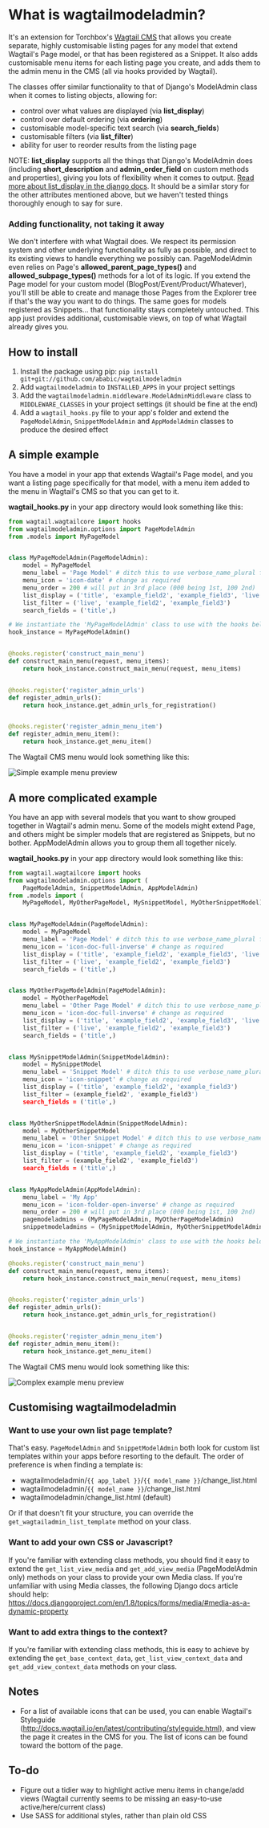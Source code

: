 # What is wagtailmodeladmin?

It's an extension for Torchbox's [Wagtail CMS](https://github.com/torchbox/wagtail) that allows you create separate, highly customisable listing pages for any model that extend Wagtail's Page model, or that has been registered as a Snippet. It also adds customisable menu items for each listing page you create, and adds them to the admin menu in the CMS (all via hooks provided by Wagtail).

The classes offer similar functionality to that of Django's ModelAdmin class when it comes to listing objects, allowing for:

- control over what values are displayed (via **list_display**)
- control over default ordering (via **ordering**)
- customisable model-specific text search (via **search_fields**)
- customisable filters (via **list_filter**)
- ability for user to reorder results from the listing page

NOTE: **list_display** supports all the things that Django's ModelAdmin does 
(including **short_description** and **admin_order_field** on custom methods
and properties), giving you lots of flexibility when it comes to output.
[Read more about list_display in the django docs](https://docs.djangoproject.com/en/1.8/ref/contrib/admin/#django.contrib.admin.ModelAdmin.list_display). 
It should be a similar story for the other attributes mentioned above, but
we haven't tested things thoroughly enough to say for sure.

### Adding functionality, not taking it away

We don't interfere with what Wagtail does. We respect its permission system and other underlying functionality as fully as possible, and direct to its existing views to handle everything we possibly can. PageModelAdmin even relies on Page's **allowed_parent_page_types()** and **allowed_subpage_types()** methods for a lot of its logic. 
If you extend the Page model for your custom model (BlogPost/Event/Product/Whatever), you'll still be able to create and manage those Pages from the Explorer tree if that's the way you want to do things. The same goes for models registered as Snippets... that functionality stays completely untouched. This app just provides additional, customisable views, on top of what Wagtail already gives you. 

## How to install

1. Install the package using pip: `pip install git+git://github.com/ababic/wagtailmodeladmin`
2. Add `wagtailmodeladmin` to `INSTALLED_APPS` in your project settings
3. Add the `wagtailmodeladmin.middleware.ModelAdminMiddleware` class to `MIDDLEWARE_CLASSES` in your project settings (it should be fine at the end)
4. Add a `wagtail_hooks.py` file to your app's folder and extend the `PageModelAdmin`, `SnippetModelAdmin` and `AppModelAdmin` classes to produce the desired effect

## A simple example

You have a model in your app that extends Wagtail's Page model, and you want
a listing page specifically for that model, with a menu item added to the menu
in Wagtail's CMS so that you can get to it.

**wagtail_hooks.py** in your app directory would look something like this: 


```python
from wagtail.wagtailcore import hooks
from wagtailmodeladmin.options import PageModelAdmin
from .models import MyPageModel


class MyPageModelAdmin(PageModelAdmin):
    model = MyPageModel
    menu_label = 'Page Model' # ditch this to use verbose_name_plural from model
    menu_icon = 'icon-date' # change as required
    menu_order = 200 # will put in 3rd place (000 being 1st, 100 2nd)
    list_display = ('title', 'example_field2', 'example_field3', 'live')
    list_filter = ('live', 'example_field2', 'example_field3')
    search_fields = ('title',)

# We instantiate the 'MyPageModelAdmin' class to use with the hooks below
hook_instance = MyPageModelAdmin()


@hooks.register('construct_main_menu')
def construct_main_menu(request, menu_items):
    return hook_instance.construct_main_menu(request, menu_items)


@hooks.register('register_admin_urls')
def register_admin_urls():
    return hook_instance.get_admin_urls_for_registration()


@hooks.register('register_admin_menu_item')
def register_admin_menu_item():
    return hook_instance.get_menu_item()
```

The Wagtail CMS menu would look something like this:

![Simple example menu preview](http://i.imgur.com/Ztb2aYf.png)


## A more complicated example

You have an app with several models that you want to show grouped together in
Wagtail's admin menu. Some of the models might extend Page, and others might
be simpler models that are registered as Snippets, but no bother. AppModelAdmin
allows you to group them all together nicely.

**wagtail_hooks.py** in your app directory would look something like this: 

```python
from wagtail.wagtailcore import hooks
from wagtailmodeladmin.options import (
    PageModelAdmin, SnippetModelAdmin, AppModelAdmin)
from .models import (
    MyPageModel, MyOtherPageModel, MySnippetModel, MyOtherSnippetModel)


class MyPageModelAdmin(PageModelAdmin):
    model = MyPageModel
    menu_label = 'Page Model' # ditch this to use verbose_name_plural from model
    menu_icon = 'icon-doc-full-inverse' # change as required
    list_display = ('title', 'example_field2', 'example_field3', 'live')
    list_filter = ('live', 'example_field2', 'example_field3')
    search_fields = ('title',)


class MyOtherPageModelAdmin(PageModelAdmin):
    model = MyOtherPageModel
    menu_label = 'Other Page Model' # ditch this to use verbose_name_plural from model
    menu_icon = 'icon-doc-full-inverse' # change as required
    list_display = ('title', 'example_field2', 'example_field3', 'live')
    list_filter = ('live', 'example_field2', 'example_field3')
    search_fields = ('title',)


class MySnippetModelAdmin(SnippetModelAdmin):
    model = MySnippetModel
    menu_label = 'Snippet Model' # ditch this to use verbose_name_plural from model
    menu_icon = 'icon-snippet' # change as required
    list_display = ('title', 'example_field2', 'example_field3')
    list_filter = (example_field2', 'example_field3')
    search_fields = ('title',)


class MyOtherSnippetModelAdmin(SnippetModelAdmin):
    model = MyOtherSnippetModel
    menu_label = 'Other Snippet Model' # ditch this to use verbose_name_plural from model
    menu_icon = 'icon-snippet' # change as required
    list_display = ('title', 'example_field2', 'example_field3')
    list_filter = (example_field2', 'example_field3')
    search_fields = ('title',)


class MyAppModelAdmin(AppModelAdmin):
    menu_label = 'My App'
    menu_icon = 'icon-folder-open-inverse' # change as required
    menu_order = 200 # will put in 3rd place (000 being 1st, 100 2nd)
    pagemodeladmins = (MyPageModelAdmin, MyOtherPageModelAdmin)
    snippetmodeladmins = (MySnippetModelAdmin, MyOtherSnippetModelAdmin)

# We instantiate the 'MyAppModelAdmin' class to use with the hooks below
hook_instance = MyAppModelAdmin()

@hooks.register('construct_main_menu')
def construct_main_menu(request, menu_items):
    return hook_instance.construct_main_menu(request, menu_items)


@hooks.register('register_admin_urls')
def register_admin_urls():
    return hook_instance.get_admin_urls_for_registration()


@hooks.register('register_admin_menu_item')
def register_admin_menu_item():
    return hook_instance.get_menu_item()
```

The Wagtail CMS menu would look something like this:

![Complex example menu preview](http://i.imgur.com/skxP6ek.png)

## Customising wagtailmodeladmin

### Want to use your own list page template?

That's easy. `PageModelAdmin` and `SnippetModelAdmin` both look for custom list templates within your apps before resorting to the default. The order of preference is when finding a template is:

- wagtailmodeladmin/`{{ app_label }}`/`{{ model_name }}`/change_list.html
- wagtailmodeladmin/`{{ model_name }}`/change_list.html
- wagtailmodeladmin/change_list.html (default)

Or if that doesn't fit your structure, you can override the `get_wagtailadmin_list_template` method on your class.

### Want to add your own CSS or Javascript?

If you're familiar with extending class methods, you should find it easy to extend the `get_list_view_media` and `get_add_view_media` (PageModelAdmin only) methods on your class to provide your own Media class. If you're unfamiliar with using Media classes, the following Django docs article should help: https://docs.djangoproject.com/en/1.8/topics/forms/media/#media-as-a-dynamic-property

### Want to add extra things to the context?

If you're familiar with extending class methods, this is easy to achieve by extending the `get_base_context_data`, `get_list_view_context_data` and `get_add_view_context_data` methods on your class.

## Notes

- For a list of available icons that can be used, you can enable Wagtail's 
Styleguide (http://docs.wagtail.io/en/latest/contributing/styleguide.html),
and view the page it creates in the CMS for you. The list of icons can be found
toward the bottom of the page.


## To-do

- Figure out a tidier way to highlight active menu items in change/add views (Wagtail currently seems to be missing an easy-to-use active/here/current class)
- Use SASS for additional styles, rather than plain old CSS
